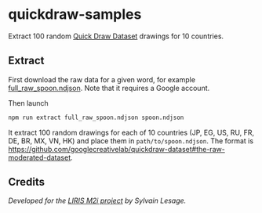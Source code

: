 # quickdraw-samples

Extract 100 random [Quick Draw Dataset](https://github.com/googlecreativelab/quickdraw-dataset) drawings for 10 countries.

## Extract

First download the raw data for a given word, for example [full_raw_spoon.ndjson](https://storage.cloud.google.com/quickdraw_dataset/full/raw/spoon.ndjson). Note that it requires a Google account.

Then launch

```bash
npm run extract full_raw_spoon.ndjson spoon.ndjson
```

It extract 100 random drawings for each of 10 countries (JP, EG, US, RU, FR, DE, BR, MX, VN, HK) and place them in `path/to/spoon.ndjson`. The format is https://github.com/googlecreativelab/quickdraw-dataset#the-raw-moderated-dataset.

## Credits

_Developed for the [LIRIS M2i project](https://projet.liris.cnrs.fr/mi2/) by Sylvain Lesage._
